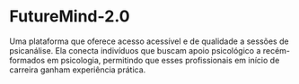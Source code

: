 # FutureMind-2.0
Uma plataforma que oferece acesso acessível e de qualidade a sessões de psicanálise. Ela conecta indivíduos que buscam apoio psicológico a recém-formados em psicologia, permitindo que esses profissionais em início de carreira ganham experiência prática. 
